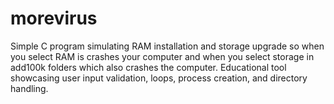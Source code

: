 # morevirus
Simple C program simulating RAM installation and storage upgrade so when you select RAM is crashes your computer and when you select storage in add100k folders which also crashes the computer. Educational tool showcasing user input validation, loops, process creation, and directory handling.
